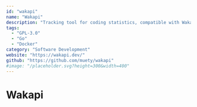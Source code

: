 ```yaml
---
id: "wakapi"
name: "Wakapi"
description: "Tracking tool for coding statistics, compatible with WakaTime."
tags:
  - "GPL-3.0"
  - "Go"
  - "Docker"
category: "Software Development"
website: "https://wakapi.dev/"
github: "https://github.com/muety/wakapi"
#image: "/placeholder.svg?height=300&width=400"
---
```


# Wakapi
